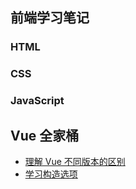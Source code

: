 ## 前端学习笔记

### HTML

### CSS

### JavaScript

## Vue 全家桶

- [理解 Vue 不同版本的区别](./Vue/Vue-不同版本.md)
- [学习构造选项](./Vue/Vue-构造选项.md)

